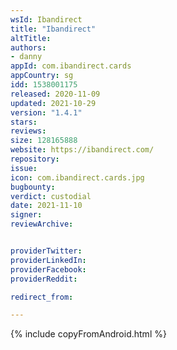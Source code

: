 ```yaml
---
wsId: Ibandirect
title: "Ibandirect"
altTitle:
authors:
- danny
appId: com.ibandirect.cards
appCountry: sg
idd: 1538001175
released: 2020-11-09
updated: 2021-10-29
version: "1.4.1"
stars:
reviews:
size: 128165888
website: https://ibandirect.com/
repository:
issue:
icon: com.ibandirect.cards.jpg
bugbounty:
verdict: custodial
date: 2021-11-10
signer:
reviewArchive:


providerTwitter:
providerLinkedIn:
providerFacebook:
providerReddit:

redirect_from:

---
```

{% include copyFromAndroid.html %}
